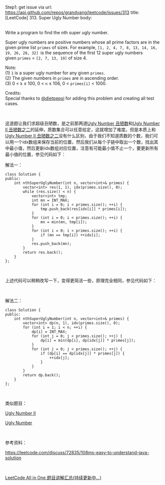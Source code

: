 Step1: get issue via url: https://api.github.com/repos/grandyang/leetcode/issues/313 
 title:[LeetCode] 313. Super Ugly Number 
 body:  
  

Write a program to find the nth super ugly number.

Super ugly numbers are positive numbers whose all prime factors are in the given prime list `primes` of size`k`. For example, `[1, 2, 4, 7, 8, 13, 14, 16, 19, 26, 28, 32] `is the sequence of the first 12 super ugly numbers given `primes` = `[2, 7, 13, 19]` of size 4.

Note:  
(1) `1` is a super ugly number for any given `primes`.  
(2) The given numbers in `primes` are in ascending order.  
(3) 0 < `k` ≤ 100, 0 < `n` ≤ 106, 0 < `primes[i]` < 1000.

Credits:  
Special thanks to [@dietpepsi](https://leetcode.com/discuss/user/dietpepsi) for adding this problem and creating all test cases.

 

这道题让我们求超级丑陋数，是之前那两道[Ugly Number 丑陋数](http://www.cnblogs.com/grandyang/p/4741934.html)和[Ugly Number II 丑陋数之二](http://www.cnblogs.com/grandyang/p/4743837.html)的延伸，质数集合可以任意给定，这就增加了难度。但是本质上和[Ugly Number II 丑陋数之二](http://www.cnblogs.com/grandyang/p/4743837.html)没有什么区别，由于我们不知道质数的个数，我们可以用一个idx数组来保存当前的位置，然后我们从每个子链中取出一个数，找出其中最小值，然后更新idx数组对应位置，注意有可能最小值不止一个，要更新所有最小值的位置，参见代码如下：

解法一：
    
    
    class Solution {
    public:
        int nthSuperUglyNumber(int n, vector<int>& primes) {
            vector<int> res(1, 1), idx(primes.size(), 0);
            while (res.size() < n) {
                vector<int> tmp;
                int mn = INT_MAX;
                for (int i = 0; i < primes.size(); ++i) {
                    tmp.push_back(res[idx[i]] * primes[i]);
                }
                for (int i = 0; i < primes.size(); ++i) {
                    mn = min(mn, tmp[i]);
                }
                for (int i = 0; i < primes.size(); ++i) {
                    if (mn == tmp[i]) ++idx[i];
                }
                res.push_back(mn);
            }
            return res.back();
        }
    };

 

上述代码可以稍稍改写一下，变得更简洁一些，原理完全相同，参见代码如下：

 

解法二：
    
    
    class Solution {
    public:
        int nthSuperUglyNumber(int n, vector<int>& primes) {
            vector<int> dp(n, 1), idx(primes.size(), 0);
            for (int i = 1; i < n; ++i) {
                dp[i] = INT_MAX;
                for (int j = 0; j < primes.size(); ++j) {
                    dp[i] = min(dp[i], dp[idx[j]] * primes[j]);
                }
                for (int j = 0; j < primes.size(); ++j) {
                    if (dp[i] == dp[idx[j]] * primes[j]) {
                        ++idx[j];
                    }
                }
            }
            return dp.back();
        }
    };

 

类似题目：

[Ugly Number II](http://www.cnblogs.com/grandyang/p/4743837.html)

[Ugly Number](http://www.cnblogs.com/grandyang/p/4741934.html)

 

参考资料：

<https://leetcode.com/discuss/72835/108ms-easy-to-understand-java-solution>

 

[LeetCode All in One 题目讲解汇总(持续更新中...)](http://www.cnblogs.com/grandyang/p/4606334.html)

